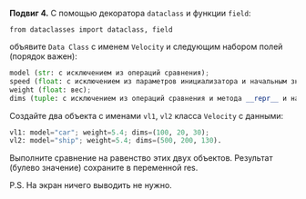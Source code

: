 **Подвиг 4.** С помощью декоратора `dataclass` и функции `field`:

`from dataclasses import dataclass, field`

объявите `Data Class` с именем `Velocity` и следующим набором полей (порядок важен):

```python
model (str: с исключением из операций сравнения);
speed (float: с исключением из параметров инициализатора и начальным значением 0);
weight (float: вес);
dims (tuple: с исключением из операций сравнения и метода __repr__ и начальным значением None).
```

Создайте два объекта с именами `vl1`, `vl2` класса `Velocity` с данными:

```python
vl1: model="car"; weight=5.4; dims=(100, 20, 30);
vl2: model="ship"; weight=5.4; dims=(500, 200, 130).
```

Выполните сравнение на равенство этих двух объектов. Результат (булево значение) сохраните в переменной res.

P.S. На экран ничего выводить не нужно.

